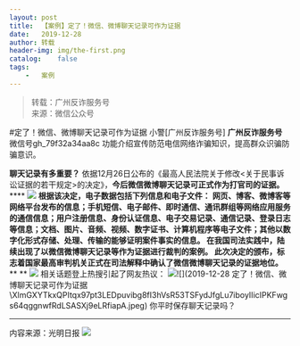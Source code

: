 ```yaml
---
layout:	post
title:	【案例】定了！微信、微博聊天记录可作为证据
date:	2019-12-28
author:	转载
header-img:	img/the-first.png
catalog:	false
tags:
	-	案例
---
```


<blockquote><p>转载：广州反诈服务号<br>
来源：微信公众号</p></blockquote>

#定了！微信、微博聊天记录可作为证据
小警[广州反诈服务号]
**广州反诈服务号**
微信号gh_79f32a34aa8c
功能介绍宣传防范电信网络诈骗知识，提高群众识骗防骗意识。

**聊天记****录有多重要？******
依据12月26日公布的《最高人民法院关于修改<关于民事诉讼证据的若干规定>的决定》，**今后微信微博聊天记录可正式作为打官司的证据。******
![]({{site.baseurl}}/postimg/XlmGXYTkxQPItqx97pt3LEDpuvibg8fI3Oceb5I3reaYPftQqyKSvclCZGVz8jOGib52JHhDMjPRaaqicJnrSddbA.jpeg)
**根据该决定，电子数据包括下列信息和电子文件：**
****网页、博客、微博客等网络平台发布的信息；手机短信、电子邮件、即时通信、通讯群组等网络应用服务的通信信息；用户注册信息、身份认证信息、电子交易记录、通信记录、登录日志等信息；文档、图片、音频、视频、数字证书、计算机程序等电子文件；其他以数字化形式存储、处理、传输的能够证明案件事实的信息。
在我国司法实践中，陆续出现了以微信微博聊天记录等作为证据进行裁判的案例。
**此次决定的颁布，标志着国家最高审判机关正式在司法解释中确认了微信微博聊天记录的证据地位。******
**
**
![]({{site.baseurl}}/postimg/XlmGXYTkxQPItqx97pt3LEDpuvibg8fI3ic4Yp7NibkibPq5Q7bF9nsicsLKUlHQcQow6KY96mxle3fSJcP4Hm8GPKw.jpeg)
相关话题登上热搜引起了网友热议：
![]({{site.baseurl}}/postimg/XlmGXYTkxQPItqx97pt3LEDpuvibg8fI3tiacuyich7hYXun6gwVgBnycSd6dG71IP6ZLYFtDbQQeEM1sXpASWwzw.jpeg)![](2019-12-28
定了！微信、微博聊天记录可作为证据\\XlmGXYTkxQPItqx97pt3LEDpuvibg8fI3hVsR53TSFydJfgLu7iboyIIicIPKFwgs64qggnwfRdLSASXj9eLRfiapA.jpeg)
你平时保存聊天记录吗？
***
内容来源：光明日报
![]({{site.baseurl}}/postimg/U80CvqU0rQoWOxrq0AkGBPeTOo0FQialRjBaKzJKXA3oYfRO8oJd37KNGhSxpB4zwoAbAttnwWOjAV2HLJX14lA.jpeg)
